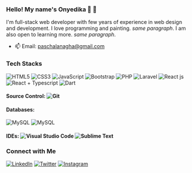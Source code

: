 ### Hello! My name's Onyedika 👋 👋

I'm full-stack web developer with few years of experience in web design and development.
I love programming and painting. _same paragraph_.
I am also open to learning more. _same paragraph_.

- 📫 Email: paschalanagha@gmail.com

### Tech Stacks

![HTML5](https://img.shields.io/badge/html5-%23E34F26.svg?style=for-the-badge&logo=html5&logoColor=white)
![CSS3](https://img.shields.io/badge/css3-%231572B6.svg?style=for-the-badge&logo=css3&logoColor=white)
![JavaScript](https://img.shields.io/badge/javascript-%23323330.svg?style=for-the-badge&logo=javascript&logoColor=%23F7DF1E)
![Bootstrap](https://img.shields.io/badge/bootstrap-%23563D7C.svg?style=for-the-badge&logo=bootstrap&logoColor=white)
![PHP](https://img.shields.io/badge/php-%23777BB4.svg?style=for-the-badge&logo=php&logoColor=white)
![Laravel](https://img.shields.io/badge/laravel-%23FF2D20.svg?style=for-the-badge&logo=laravel&logoColor=white)
![React js](https://img.shields.io/badge/-ReactJs-61DAFB?logo=react&logoColor=white&style=for-the-badge)
![React + Typescript](https://shields.io/badge/TypeScript-3178C6?logo=TypeScript&logoColor=FFF&style=flat-square)
![Dart](https://img.shields.io/badge/dart-%230175C2.svg?style=for-the-badge&logo=dart&logoColor=white)

#### Source Control: ![Git](https://img.shields.io/badge/git-%23F05033.svg?style=for-the-badge&logo=git&logoColor=white)

#### Databases:

![MySQL](https://img.shields.io/badge/mysql-%2300f.svg?style=for-the-badge&logo=mysql&logoColor=white)
![MySQL](https://img.shields.io/badge/mysql-%2300f.svg?style=for-the-badge&logo=mysql&logoColor=white)

#### IDEs: ![Visual Studio Code](https://img.shields.io/badge/Visual%20Studio%20Code-0078d7.svg?style=for-the-badge&logo=visual-studio-code&logoColor=white) ![Sublime Text](https://img.shields.io/badge/sublime_text-%23575757.svg?style=for-the-badge&logo=sublime-text&logoColor=important)

### Connect with Me

[![LinkedIn](https://img.shields.io/badge/linkedin-%230077B5.svg?style=for-the-badge&logo=linkedin&logoColor=white)](https://www.linkedin.com/in/ezeanyim-henry-3b7360171)
[![Twitter](https://img.shields.io/badge/Twitter-%231DA1F2.svg?style=for-the-badge&logo=Twitter&logoColor=white)](<[url](https://twitter.com/ezeanyim_henry?s=21&t=XcP9Sm6yvO-gyTEE2y8n2Q)>)
[![Instagram](https://img.shields.io/badge/Instagram-%23E4405F.svg?style=for-the-badge&logo=Instagram&logoColor=white)](https://www.instagram.com/ezeanyimhenry/)
